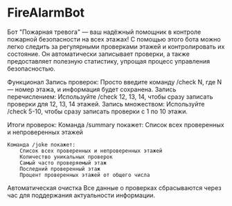 # FireAlarmBot

Бот "Пожарная тревога" — ваш надёжный помощник в контроле пожарной безопасности на всех этажах!
С помощью этого бота можно легко следить за регулярными проверками этажей и контролировать их состояние.
Он автоматически записывает проверки, а также предоставляет полезную статистику, упрощая процесс управления безопасностью.

Функционал
	Запись проверок: Просто введите команду /check N, где N — номер этажа, и информация будет сохранена.
	Запись перечислением: Используйте /check 12, 13, 14, чтобы сразу записать проверки для 12, 13, 14 этажей.
	Запись множеством: Используйте /check 5-10, чтобы сразу записать проверки с 1 по 10 этажи.

Итоги проверок:
	Команда /summary покажет:
		Список всех проверенных и непроверенных этажей

	Команда /joke покажет:
		Список всех проверенных и непроверенных этажей
		Количество уникальных проверок
		Самый часто проверяемый этаж
		Последний проверенный этаж
		Процент проверенных этажей от общего числа

Автоматическая очистка
	Все данные о проверках сбрасываются через час для поддержания актуальности информации.
